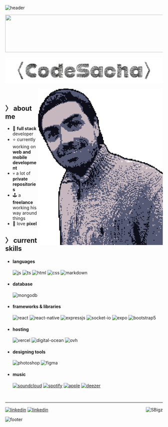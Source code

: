 ![header](https://capsule-render.vercel.app/api?type=waving&color=0:0f0f1b,20:565a75,40:c6b7be,60:c6b7be,80:565a75,100:0f0f1b)

<a href="https://github.com/devxb/gitanimals">
  <img
    src="https://render.gitanimals.org/lines/SBigz?pet-id=656164865082775191"
    width="600"
    height="120"
  />
</a>
  
<p align = center ><img src="./banner.png"> </p>

<div>

<img align="right" width="400" height="500" alt="SBigz" src="./right.png"/>

</br>

<h2> 〉 about me </h2>

- 🦾 **full stack** developer  
- ⭐ currently working on **web and mobile development**
- 💀 a lot of **private repositories**
- 🕹️ a **freelance** working his way around things
- 👾 love **pixel**
  
<h2> 〉 current skills  </h2>
  
- <h4> languages </h4>
  <img src = "https://img.shields.io/badge/JavaScript-black?style=for-the-badge&logo=javascript&logoColor=F7DF1E" alt = "js" />
  <img src = "https://img.shields.io/badge/TypeScript-black?style=for-the-badge&logo=typescript&logoColor=blue" alt = "ts" />
  <img src = "https://img.shields.io/badge/HTML5-black?style=for-the-badge&logo=html5&logoColor=orange" alt = "html" />
  <img src = "https://img.shields.io/badge/CSS3-black?style=for-the-badge&logo=css3&logoColor=blue" alt = "css" />
  <img src = "https://img.shields.io/badge/markdown-%23000000.svg?style=for-the-badge&logo=markdown&logoColor=white" alt = "markdown" />
  
- <h4> database </h4>
  <img src = "https://img.shields.io/badge/MongoDB-black?style=for-the-badge&logo=mongodb&logoColor=green" alt = "mongodb" />

- <h4> frameworks & libraries </h4>
  <img src = "https://img.shields.io/badge/react-black?style=for-the-badge&logo=react&logoColor=%2361DAFB" alt = "react" />
  <img src = "https://img.shields.io/badge/react_native-black?style=for-the-badge&logo=react&logoColor=%2361DAFB" alt = "react-native" />
  <img src = "https://img.shields.io/badge/express.js-black?style=for-the-badge&logo=express&logoColor=%2361DAFB" alt = "expressjs" />
  <img src = "https://img.shields.io/badge/Socket.io-black?style=for-the-badge&logo=socket.io&badgeColor=010101" alt = "socket-io" />
  <img src = "https://img.shields.io/badge/expo-black?style=for-the-badge&logo=expo&logoColor=#D04A37" alt = "expo" />
  <img src = "https://img.shields.io/badge/bootstrap-black?style=for-the-badge&logo=bootstrap&logoColor=violet" alt = "bootstrap5" />

- <h4> hosting </h4>
  <img src = "https://img.shields.io/badge/vercel-black?style=for-the-badge&logo=vercel&logoColor=white" alt = "vercel" />
  <img src = "https://img.shields.io/badge/DigitalOcean-black?style=for-the-badge&logo=digitalOcean&logoColor=blue" alt = "digital-ocean" />
  <img src = "https://img.shields.io/badge/ovh-black?style=for-the-badge&logo=ovh&logoColor=lightblue" alt = "ovh" />
- <h4> designing tools </h4>
  <img src = "https://img.shields.io/badge/adobe%20photoshop-black?style=for-the-badge&logo=adobe%20photoshop&logoColor=cyan" alt = "photoshop" />
  <img src = "https://img.shields.io/badge/figma-black?style=for-the-badge&logo=figma&logoColor=violet" alt = "figma" />
- <h4> music </h4>
  <a href="https://www.soundcloud.com/sbigz" target="_blank"><img src = "https://img.shields.io/badge/sound%20cloud-black?style=for-the-badge&logo=soundcloud&logoColor=orange" alt = "soundcloud" /></a>
  <a href="https://open.spotify.com/artist/0ggEZfElbLKckqn4O5vbcP" target="_blank"><img src = "https://img.shields.io/badge/Spotify-black?style=for-the-badge&logo=spotify&logoColor=green" alt = "spotify" /></a>
  <a href="https://music.apple.com/fr/artist/sbigz/1540002649" target="_blank"><img src = "https://img.shields.io/badge/Apple_Music-black?style=for-the-badge&logo=apple-music&logoColor=fc3c44" alt = "apple" /></a>
  <a href="https://www.deezer.com/fr/artist/113167382" target="_blank"><img src = "https://img.shields.io/badge/Deezer-black?style=for-the-badge&logo=deezer&logoColor=blue" alt = "deezer" /></a>

</br>

</div>

---

<img align="right" src="https://komarev.com/ghpvc/?username=SBigz&label=Visitors_👀&color=lightgray&style=flat-square" alt="SBigz" />

<a href="https://www.linkedin.com/company/93264941/" target="_blank"><img src="https://img.shields.io/badge/-CodeSacha-blue?logo=linkedin&style=flat-square" alt="linkedin"></a>
<a href="https://www.linkedin.com/in/sacha-bigou" target="_blank"><img src="https://img.shields.io/badge/-Sacha_Bigou-blue?logo=linkedin&style=flat-square" alt="linkedin"></a>

![footer](https://capsule-render.vercel.app/api?type=waving&color=0:0f0f1b,20:565a75,40:c6b7be,60:c6b7be,80:565a75,100:0f0f1b&section=footer)
